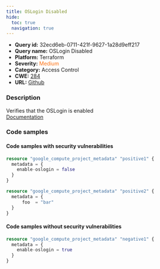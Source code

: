 ```yaml
---
title: OSLogin Disabled
hide:
  toc: true
  navigation: true
---
```


<style>
  .highlight .hll {
    background-color: #ff171742;
  }
  .md-content {
    max-width: 1100px;
    margin: 0 auto;
  }
</style>

-   **Query id:** 32ecd6eb-0711-421f-9627-1a28d9eff217
-   **Query name:** OSLogin Disabled
-   **Platform:** Terraform
-   **Severity:** <span style="color:#ff7213">Medium</span>
-   **Category:** Access Control
-   **CWE:** <a href="https://cwe.mitre.org/data/definitions/284.html" onclick="newWindowOpenerSafe(event, 'https://cwe.mitre.org/data/definitions/284.html')">284</a>
-   **URL:** [Github](https://github.com/Checkmarx/kics/tree/master/assets/queries/terraform/gcp/os_login_disabled)

### Description
Verifies that the OSLogin is enabled<br>
[Documentation](https://registry.terraform.io/providers/hashicorp/google/latest/docs/resources/compute_project_metadata#metadata)

### Code samples
#### Code samples with security vulnerabilities
```tf title="Positive test num. 1 - tf file" hl_lines="8 3"
resource "google_compute_project_metadata" "positive1" {
  metadata = {
    enable-oslogin = false
  }
}

resource "google_compute_project_metadata" "positive2" {
  metadata = {
      foo  = "bar"
  }
}

```


#### Code samples without security vulnerabilities
```tf title="Negative test num. 1 - tf file"
resource "google_compute_project_metadata" "negative1" {
  metadata = {
    enable-oslogin = true
  }
}

```

